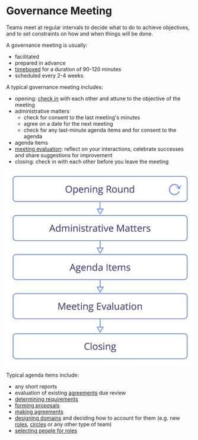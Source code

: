 # Governance Meeting

<summary>
Teams meet at regular intervals to decide what to do to achieve objectives, and to set constraints on how and when things will be done.
</summary>

A governance meeting is usually:

-   facilitated
-   prepared in advance
-   [timeboxed](section:timebox-activities) for a duration of 90-120 minutes
-   scheduled every 2-4 weeks

A typical governance meeting includes:

-   opening: [check in](section:check-in) with each other and attune to the objective of the meeting
-   administrative matters
    -   check for consent to the last meeting's minutes
    -   agree on a date for the next meeting
    -   check for any last-minute agenda items and for consent to the agenda
-   agenda items
-   [meeting evaluation](section:evaluate-meetings): reflect on your interactions, celebrate successes and share suggestions for improvement
-   closing: check in with each other before you leave the meeting

![Phases of a governance meeting](img/meetings/governance-meeting.png)

Typical agenda items include:

-  any short reports
-  evaluation of existing [agreements](glossary:agreement) due review
-  [determining requirements](section:determine-requirements.html)
-  [forming proposals](section:co-create-proposals)
-  [making agreements](section:consent-decision-making)
-  [designing domains](section:clarify-and-develop-domains) and deciding how to account for them (e.g. new [roles](section:role), [circles](section:circle) or any other type of team)
-  [selecting people for roles](section:role-selection)


